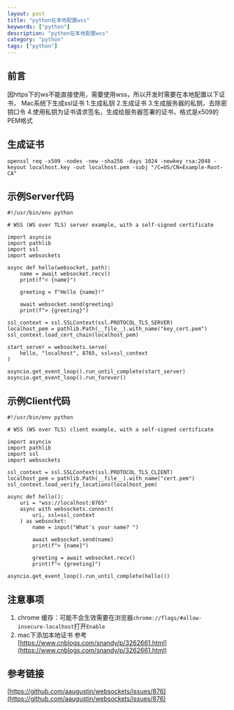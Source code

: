 ```yaml
---
layout: post
title: "python在本地配置wss"
keywords: ["python"]
description: "python在本地配置wss"
category: "python"
tags: ["python"]
---
```


## 前言
因https下的ws不能直接使用，需要使用wss，所以开发时需要在本地配置以下证书，
Mac系统下生成ssl证书 1.生成私钥 2.生成证书 3.生成服务器的私钥，去除密钥口令 4.使用私钥为证书请求签名，生成给服务器签署的证书，格式是x509的PEM格式


## 生成证书
```
openssl req -x509 -nodes -new -sha256 -days 1024 -newkey rsa:2048 -keyout localhost.key -out localhost.pem -subj "/C=US/CN=Example-Root-CA"
```

## 示例Server代码
```
#!/usr/bin/env python

# WSS (WS over TLS) server example, with a self-signed certificate

import asyncio
import pathlib
import ssl
import websockets

async def hello(websocket, path):
    name = await websocket.recv()
    print(f"< {name}")

    greeting = f"Hello {name}!"

    await websocket.send(greeting)
    print(f"> {greeting}")

ssl_context = ssl.SSLContext(ssl.PROTOCOL_TLS_SERVER)
localhost_pem = pathlib.Path(__file__).with_name("key_cert.pem")
ssl_context.load_cert_chain(localhost_pem)

start_server = websockets.serve(
    hello, "localhost", 8765, ssl=ssl_context
)

asyncio.get_event_loop().run_until_complete(start_server)
asyncio.get_event_loop().run_forever()
```

## 示例Client代码
```
#!/usr/bin/env python

# WSS (WS over TLS) client example, with a self-signed certificate

import asyncio
import pathlib
import ssl
import websockets

ssl_context = ssl.SSLContext(ssl.PROTOCOL_TLS_CLIENT)
localhost_pem = pathlib.Path(__file__).with_name("cert.pem")
ssl_context.load_verify_locations(localhost_pem)

async def hello():
    uri = "wss://localhost:8765"
    async with websockets.connect(
        uri, ssl=ssl_context
    ) as websocket:
        name = input("What's your name? ")

        await websocket.send(name)
        print(f"> {name}")

        greeting = await websocket.recv()
        print(f"< {greeting}")

asyncio.get_event_loop().run_until_complete(hello())
```
## 注意事项
1. chrome 缓存：可能不会生效需要在浏览器`chrome://flags/#allow-insecure-localhost`打开`Enable`
2. mac下添加本地证书 参考 
[https://www.cnblogs.com/snandy/p/3262661.html](https://www.cnblogs.com/snandy/p/3262661.html)

## 参考链接

[https://github.com/aaugustin/websockets/issues/876](https://github.com/aaugustin/websockets/issues/876)